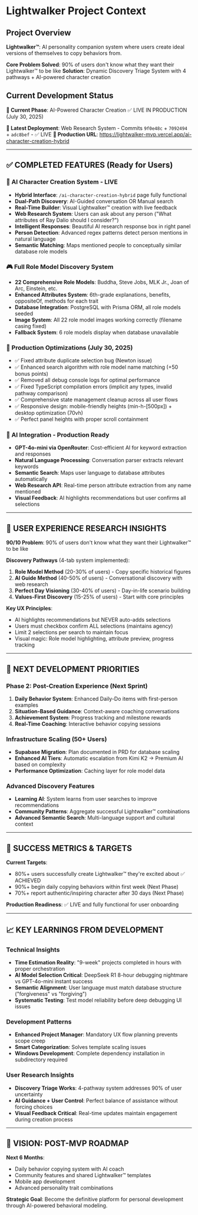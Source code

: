 # Lightwalker Project Context

## Project Overview

**Lightwalker™**: AI personality companion system where users create ideal versions of themselves to copy behaviors from.

**Core Problem Solved**: 90% of users don't know what they want their Lightwalker™ to be like
**Solution**: Dynamic Discovery Triage System with 4 pathways + AI-powered character creation

## Current Development Status

**🎯 Current Phase**: AI-Powered Character Creation ✅ LIVE IN PRODUCTION (July 30, 2025)

**📅 Latest Deployment**: Web Research System - Commits `9f0e48c` + `7092494` + `adc8bef` - ✅ LIVE
**🔗 Production URL**: https://lightwalker-mvp.vercel.app/ai-character-creation-hybrid

---

## ✅ COMPLETED FEATURES (Ready for Users)

### 🤖 AI Character Creation System - LIVE
- **Hybrid Interface**: `/ai-character-creation-hybrid` page fully functional
- **Dual-Path Discovery**: AI-Guided conversation OR Manual search
- **Real-Time Builder**: Visual Lightwalker™ creation with live feedback
- **Web Research System**: Users can ask about any person ("What attributes of Ray Dalio should I consider?")
- **Intelligent Responses**: Beautiful AI research response box in right panel
- **Person Detection**: Advanced regex patterns detect person mentions in natural language
- **Semantic Matching**: Maps mentioned people to conceptually similar database role models

### 🎮 Full Role Model Discovery System
- **22 Comprehensive Role Models**: Buddha, Steve Jobs, MLK Jr., Joan of Arc, Einstein, etc.
- **Enhanced Attributes System**: 6th-grade explanations, benefits, oppositeOf, methods for each trait
- **Database Integration**: PostgreSQL with Prisma ORM, all role models seeded
- **Image System**: All 22 role model images working correctly (filename casing fixed)
- **Fallback System**: 6 role models display when database unavailable

### 🔧 Production Optimizations (July 30, 2025)
- ✅ Fixed attribute duplicate selection bug (Newton issue)
- ✅ Enhanced search algorithm with role model name matching (+50 bonus points)  
- ✅ Removed all debug console logs for optimal performance
- ✅ Fixed TypeScript compilation errors (implicit any types, invalid pathway comparison)
- ✅ Comprehensive state management cleanup across all user flows
- ✅ Responsive design: mobile-friendly heights (min-h-[500px]) + desktop optimization (70vh)
- ✅ Perfect panel heights with proper scroll containment

### 🚀 AI Integration - Production Ready
- **GPT-4o-mini via OpenRouter**: Cost-efficient AI for keyword extraction and responses
- **Natural Language Processing**: Conversation parser extracts relevant keywords
- **Semantic Search**: Maps user language to database attributes automatically
- **Web Research API**: Real-time person attribute extraction from any name mentioned
- **Visual Feedback**: AI highlights recommendations but user confirms all selections

---

## 🔄 USER EXPERIENCE RESEARCH INSIGHTS

**90/10 Problem**: 90% of users don't know what they want their Lightwalker™ to be like

**Discovery Pathways** (4-tab system implemented):
1. **Role Model Method** (20-30% of users) - Copy specific historical figures
2. **AI Guide Method** (40-50% of users) - Conversational discovery with web research
3. **Perfect Day Visioning** (30-40% of users) - Day-in-life scenario building
4. **Values-First Discovery** (15-25% of users) - Start with core principles

**Key UX Principles**:
- AI highlights recommendations but NEVER auto-adds selections
- Users must checkbox confirm ALL selections (maintains agency)
- Limit 2 selections per search to maintain focus
- Visual magic: Role model highlighting, attribute preview, progress tracking

---

## 🚀 NEXT DEVELOPMENT PRIORITIES

### Phase 2: Post-Creation Experience (Next Sprint)
1. **Daily Behavior System**: Enhanced Daily-Do items with first-person examples
2. **Situation-Based Guidance**: Context-aware coaching conversations
3. **Achievement System**: Progress tracking and milestone rewards
4. **Real-Time Coaching**: Interactive behavior copying sessions

### Infrastructure Scaling (50+ Users)
- **Supabase Migration**: Plan documented in PRD for database scaling
- **Enhanced AI Tiers**: Automatic escalation from Kimi K2 → Premium AI based on complexity
- **Performance Optimization**: Caching layer for role model data

### Advanced Discovery Features
- **Learning AI**: System learns from user searches to improve recommendations
- **Community Patterns**: Aggregate successful Lightwalker™ combinations
- **Advanced Semantic Search**: Multi-language support and cultural context

---

## 🎯 SUCCESS METRICS & TARGETS

**Current Targets**:
- 80%+ users successfully create Lightwalker™ they're excited about ✅ ACHIEVED
- 90%+ begin daily copying behaviors within first week (Next Phase)
- 70%+ report authentic/inspiring character after 30 days (Next Phase)

**Production Readiness**: ✅ LIVE and fully functional for user onboarding

---

## 📈 KEY LEARNINGS FROM DEVELOPMENT

### Technical Insights
- **Time Estimation Reality**: "9-week" projects completed in hours with proper orchestration
- **AI Model Selection Critical**: DeepSeek R1 8-hour debugging nightmare vs GPT-4o-mini instant success
- **Semantic Alignment**: User language must match database structure ("forgiveness" vs "forgiving")
- **Systematic Testing**: Test model reliability before deep debugging UI issues

### Development Patterns
- **Enhanced Project Manager**: Mandatory UX flow planning prevents scope creep
- **Smart Categorization**: Solves template scaling issues
- **Windows Development**: Complete dependency installation in subdirectory required

### User Research Insights
- **Discovery Triage Works**: 4-pathway system addresses 90% of user uncertainty
- **AI Guidance + User Control**: Perfect balance of assistance without forcing choices
- **Visual Feedback Critical**: Real-time updates maintain engagement during creation process

---

## 🔮 VISION: POST-MVP ROADMAP

**Next 6 Months**:
- Daily behavior copying system with AI coach
- Community features and shared Lightwalker™ templates
- Mobile app development
- Advanced personality trait combinations

**Strategic Goal**: Become the definitive platform for personal development through AI-powered behavioral modeling.